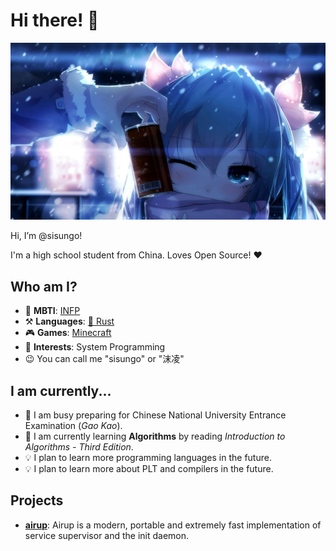 # Hi there! 👋

![banner](res/banner.png)

Hi, I’m @sisungo!

I'm a high school student from China. Loves Open Source! ❤️

## Who am I?
 - 💙 **MBTI**: [INFP](https://www.16personalities.com/infp-personality)
 - ⚒️ **Languages**: [🦀 Rust](https://rust-lang.org)
 - 🎮 **Games**: [Minecraft](https://minecraft.net)
 - 🌟 **Interests**: System Programming
 - 😉 You can call me "sisungo" or "沫凌"

## I am currently...
 - 🎯 I am busy preparing for Chinese National University Entrance Examination \(*Gao Kao*\). 
 - 🔬 I am currently learning **Algorithms** by reading *Introduction to Algorithms - Third Edition*.
 - 💡 I plan to learn more programming languages in the future.
 - 💡 I plan to learn more about PLT and compilers in the future.

## Projects
 - [**airup**](https://github.com/sisungo/airup): Airup is a modern, portable and extremely fast implementation of service 
 supervisor and the init daemon.

